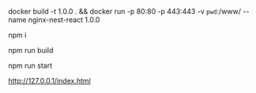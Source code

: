 docker build -t 1.0.0 . && docker run -p 80:80 -p 443:443 -v `pwd`:/www/ --name nginx-nest-react 1.0.0

npm i

npm run build

npm run start

http://127.0.0.1/index.html
